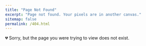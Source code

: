 ```yaml
---
title: "Page Not Found"
excerpt: "Page not found. Your pixels are in another canvas."
sitemap: false
permalink: /404.html
---
```


:broken_heart: Sorry, but the page you were trying to view does not exist.
